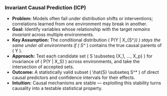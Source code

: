 ### Invariant Causal Prediction (ICP)

- **Problem:** Models often fail under distribution shifts or interventions; correlations learned from one environment may break in another.  
- **Goal:** Identify variables whose relationship with the target *remains invariant* across multiple environments.  
- **Key Assumption:** The conditional distribution \( P(Y | X_{S^*}) \) stays the same under all environments if \( S^* \) contains the true causal parents of \( Y \).  
- **Approach:** Test each candidate set \( S \subseteq \{X_1, ..., X_p\} \) for invariance of \( P(Y | X_S) \) across environments, and take the intersection of accepted sets.  
- **Outcome:** A statistically valid subset \( \hat{S} \subseteq S^* \) of direct causal predictors and confidence intervals for their effects.  
- **Intuition:** Causal mechanisms are stable — exploiting this stability turns causality into a testable statistical property.
